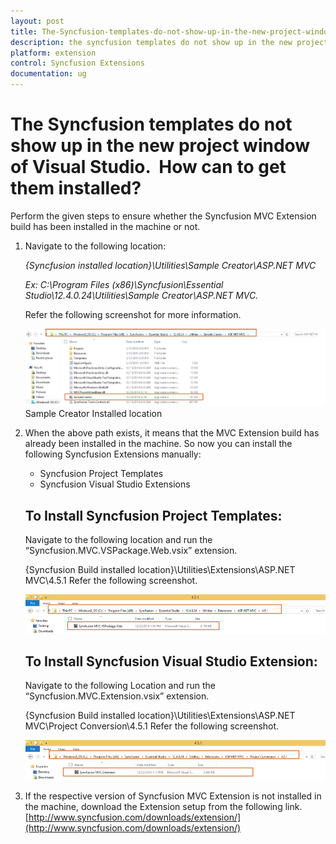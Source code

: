 ```yaml
---
layout: post
title: The-Syncfusion-templates-do-not-show-up-in-the-new-project-window-of-Visual-Studio-How-can-to-get-them-installed
description: the syncfusion templates do not show up in the new project window of visual studio.  how can to get them installed?
platform: extension
control: Syncfusion Extensions
documentation: ug
---
```


# The Syncfusion templates do not show up in the new project window of Visual Studio.  How can to get them installed?

Perform the given steps to ensure whether the Syncfusion MVC Extension build has been installed in the machine or not.

1. Navigate to the following location:

   _{Syncfusion installed location}\Utilities\Sample Creator\ASP.NET MVC_

   _Ex: C:\Program Files (x86)\Syncfusion\Essential Studio\12.4.0.24\Utilities\Sample Creator\ASP.NET MVC._

   Refer the following screenshot for more information.



   ![](The-Syncfusion-templatesd_images/The-Syncfusion-templatesd_img1.png)
     Sample Creator Installed location

2. When the above path exists, it means that the MVC Extension build has already been installed in the machine. So now you can install the following Syncfusion
   Extensions manually:
   * Syncfusion Project Templates
   * Syncfusion Visual Studio Extensions

   ## To Install Syncfusion Project Templates: 
   Navigate to the following location and run the “Syncfusion.MVC.VSPackage.Web.vsix” extension.

   {Syncfusion Build installed location}\Utilities\Extensions\ASP.NET MVC\4.5.1
   Refer the following screenshot.



   ![](The-Syncfusion-templatesd_images/The-Syncfusion-templatesd_img2.png)

   ## To Install Syncfusion Visual Studio Extension:
   Navigate to the following Location and run the “Syncfusion.MVC.Extension.vsix” extension. 

   {Syncfusion Build installed location}\Utilities\Extensions\ASP.NET MVC\Project Conversion\4.5.1
   Refer the following screenshot.



   ![](The-Syncfusion-templatesd_images/The-Syncfusion-templatesd_img3.png)




3. If the respective version of Syncfusion MVC Extension is not installed in the machine, download the Extension setup from the following link.        [http://www.syncfusion.com/downloads/extension/](http://www.syncfusion.com/downloads/extension/)
